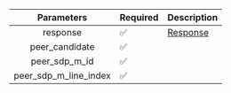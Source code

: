 |      Parameters       | Required           | Description             |
|:---------------------:|--------------------|-------------------------|
|       response        | :white_check_mark: | [Response](Response.md) |
|    peer_candidate     | :white_check_mark: |                         |
|     peer_sdp_m_id     | :white_check_mark: |                         |
| peer_sdp_m_line_index | :white_check_mark: |                         |